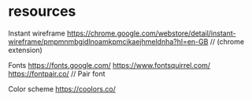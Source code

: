 # resources

Instant wireframe
https://chrome.google.com/webstore/detail/instant-wireframe/pmpmnmbgidlnoamkpmcikaejhmeldnha?hl=en-GB     // (chrome extension)


Fonts
https://fonts.google.com/
https://www.fontsquirrel.com/
https://fontpair.co/   // Pair font

Color scheme
https://coolors.co/
